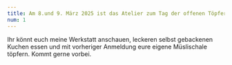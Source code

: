 ```yaml
---
title: Am 8.und 9. März 2025 ist das Atelier zum Tag der offenen Töpferei von 10-18 Uhr geöffnet
num: 1
---
```


Ihr könnt euch meine Werkstatt anschauen, leckeren selbst gebackenen Kuchen essen und mit vorheriger Anmeldung eure eigene Müslischale töpfern. Kommt gerne vorbei.

